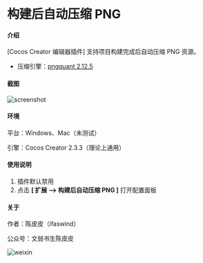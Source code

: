 # 构建后自动压缩 PNG

#### 介绍
[Cocos Creator 编辑器插件] 支持项目构建完成后自动压缩 PNG 资源。

- 压缩引擎：[pngquant 2.12.5](https://pngquant.org/)

#### 截图
![screenshot](https://gitee.com/ifaswind/image-storage/raw/master/ccc-auto-compress/screenshot.png)

#### 环境

平台：Windows、Mac（未测试）

引擎：Cocos Creator 2.3.3（理论上通用）

#### 使用说明

1. 插件默认禁用
2. 点击 **[ 扩展 --> 构建后自动压缩 PNG ]** 打开配置面板

#### 关于

作者：陈皮皮（ifaswind）

公众号：文弱书生陈皮皮

![weixin](https://gitee.com/ifaswind/image-storage/raw/master/weixin/qrcode.png)